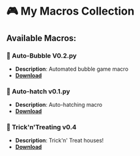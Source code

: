 # 🎮 My Macros Collection

## Available Macros:

### 🤖 Auto-Bubble V0.2.py
- **Description**: Automated bubble game macro
- **[Download](https://github.com/Youngblock3k/2OP/raw/main/Auto-Bubble%20V0.2.py)**

### 🐣 Auto-hatch v0.1.py  
- **Description**: Auto-hatching macro
- **[Download](https://github.com/Youngblock3k/2OP/raw/main/Auto-hatch%20v0.1.py)**

### 🎃 Trick'n'Treating v0.4
- **Description**: Trick'n' Treat houses!
- **[Download](https://github.com/Youngblock3k/2OP/raw/main/Trick'n'Treating%20v0.4.py)**
